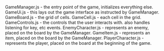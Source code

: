 GameManager.js - the entry point of the game, initializes everything else.
  GameUi.js - this lays out the game interface as instructed by GameManager.
    GameBoard.js - the grid of cells.
    GameCell.js - each cell in the grid.
    GameControls.js - the controls that the user interacts with. also handles listening for key, etc events.
  EnemyCharacter.js - represents an enemy, placed on the board by the GameManager.
  GameItem.js - represents an item, placed on the board by the GameManager.
  PlayerCharacter.js - represents the player, placed on the board at the beginning of the game.